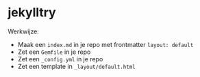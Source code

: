 # jekylltry

Werkwijze:

- Maak een `index.md` in je repo met frontmatter `layout: default`
- Zet een `Gemfile` in je repo
- Zet een `_config.yml` in je repo
- Zet een template in `_layout/default.html`

